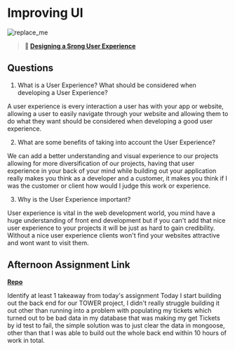 # Improving UI

![replace_me](https://codeworks.blob.core.windows.net/public/assets/img/illustrations/placeholder.svg)

> **📖 [Designing a Srong User Experience](https://codeworksacademy.com/fs-student-guide/resources/wk7/03-Creating-Good-UX)**

## Questions

1. What is a User Experience? What should be considered when developing a User Experience?

A user experience is every interaction a user has with your app or website, allowing a user to easily navigate through your website and allowing them to do what they want should be considered when developing a good user experience. 

2. What are some benefits of taking into account the User Experience?

We can add a better understanding and visual experience to our projects allowing for more diversification of our projects, having that user experience in your back of your mind while building out your application really makes you think as a developer and a customer, it makes you think if I was the customer or client how would I judge this work or experience. 

3. Why is the User Experience important?

User experience is vital in the web development world, you mind have a huge understanding of front end development but if you can't add that nice user experience to your projects it will be just as hard to gain credibility. Without a nice user experience clients won't find your websites attractive and wont want to visit them. 

## Afternoon Assignment Link

**[Repo](https://github.com/DiegoDomingu3z/Tower)**

Identify at least 1 takeaway from today's assignment
Today I start building out the back end for our TOWER project, I didn't really struggle building it out other than running into a problem with populating my tickets which turned out to be bad data in my database that was making my get Tickets by id test to fail, the simple solution was to just clear the data in mongoose, other than that I was able to build out the whole back end within 10 hours of work in total.